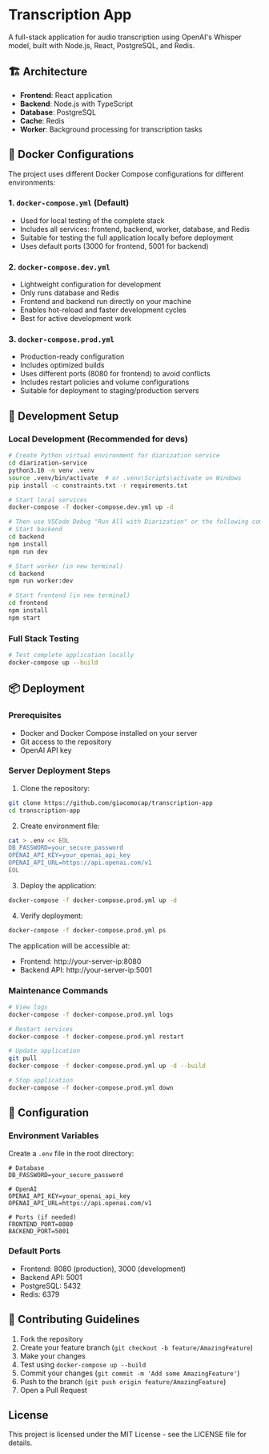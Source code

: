 # Transcription App

A full-stack application for audio transcription using OpenAI's Whisper model, built with Node.js, React, PostgreSQL, and Redis.

## 🏗️ Architecture

- **Frontend**: React application
- **Backend**: Node.js with TypeScript
- **Database**: PostgreSQL
- **Cache**: Redis
- **Worker**: Background processing for transcription tasks

## 🐳 Docker Configurations

The project uses different Docker Compose configurations for different environments:

### 1. `docker-compose.yml` (Default)
- Used for local testing of the complete stack
- Includes all services: frontend, backend, worker, database, and Redis
- Suitable for testing the full application locally before deployment
- Uses default ports (3000 for frontend, 5001 for backend)

### 2. `docker-compose.dev.yml`
- Lightweight configuration for development
- Only runs database and Redis
- Frontend and backend run directly on your machine
- Enables hot-reload and faster development cycles
- Best for active development work

### 3. `docker-compose.prod.yml`
- Production-ready configuration
- Includes optimized builds
- Uses different ports (8080 for frontend) to avoid conflicts
- Includes restart policies and volume configurations
- Suitable for deployment to staging/production servers

## 🚀 Development Setup

### Local Development (Recommended for devs)
```bash
# Create Python virtual environment for diarization service
cd diarization-service
python3.10 -m venv .venv
source .venv/bin/activate  # or .venv\Scripts\activate on Windows
pip install -c constraints.txt -r requirements.txt

# Start local services
docker-compose -f docker-compose.dev.yml up -d

# Then use VSCode Debug "Run All with Diarization" or the following commands:
# Start backend
cd backend
npm install
npm run dev

# Start worker (in new terminal)
cd backend
npm run worker:dev

# Start frontend (in new terminal)
cd frontend
npm install
npm start
```

### Full Stack Testing
```bash
# Test complete application locally
docker-compose up --build
```

## 📦 Deployment

### Prerequisites
- Docker and Docker Compose installed on your server
- Git access to the repository
- OpenAI API key

### Server Deployment Steps

1. Clone the repository:
```bash
git clone https://github.com/giacomocap/transcription-app
cd transcription-app
```

2. Create environment file:
```bash
cat > .env << EOL
DB_PASSWORD=your_secure_password
OPENAI_API_KEY=your_openai_api_key
OPENAI_API_URL=https://api.openai.com/v1
EOL
```

3. Deploy the application:
```bash
docker-compose -f docker-compose.prod.yml up -d
```

4. Verify deployment:
```bash
docker-compose -f docker-compose.prod.yml ps
```

The application will be accessible at:
- Frontend: http://your-server-ip:8080
- Backend API: http://your-server-ip:5001

### Maintenance Commands

```bash
# View logs
docker-compose -f docker-compose.prod.yml logs

# Restart services
docker-compose -f docker-compose.prod.yml restart

# Update application
git pull
docker-compose -f docker-compose.prod.yml up -d --build

# Stop application
docker-compose -f docker-compose.prod.yml down
```

## 🔧 Configuration

### Environment Variables
Create a `.env` file in the root directory:

```env
# Database
DB_PASSWORD=your_secure_password

# OpenAI
OPENAI_API_KEY=your_openai_api_key
OPENAI_API_URL=https://api.openai.com/v1

# Ports (if needed)
FRONTEND_PORT=8080
BACKEND_PORT=5001
```

### Default Ports
- Frontend: 8080 (production), 3000 (development)
- Backend API: 5001
- PostgreSQL: 5432
- Redis: 6379

## 📝 Contributing Guidelines

1. Fork the repository
2. Create your feature branch (`git checkout -b feature/AmazingFeature`)
3. Make your changes
4. Test using `docker-compose up --build`
5. Commit your changes (`git commit -m 'Add some AmazingFeature'`)
6. Push to the branch (`git push origin feature/AmazingFeature`)
7. Open a Pull Request

## License

This project is licensed under the MIT License - see the LICENSE file for details.
